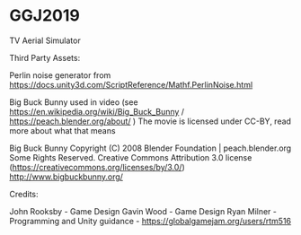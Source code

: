 # GGJ2019
TV Aerial Simulator


Third Party Assets:

Perlin noise generator from https://docs.unity3d.com/ScriptReference/Mathf.PerlinNoise.html

Big Buck Bunny used in video (see https://en.wikipedia.org/wiki/Big_Buck_Bunny / https://peach.blender.org/about/ )
The movie is licensed under CC-BY, read more about what that means

Big Buck Bunny
Copyright (C) 2008 Blender Foundation | peach.blender.org
Some Rights Reserved. Creative Commons Attribution 3.0 license (https://creativecommons.org/licenses/by/3.0/)
http://www.bigbuckbunny.org/

Credits:

John Rooksby - Game Design
Gavin Wood - Game Design
Ryan Milner - Programming and Unity guidance - https://globalgamejam.org/users/rtm516
